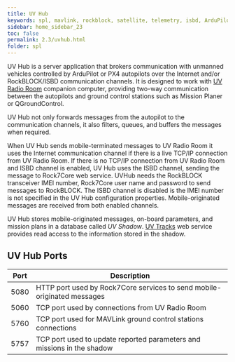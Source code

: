 ```yaml
---
title: UV Hub
keywords: spl, mavlink, rockblock, satellite, telemetry, isbd, ArduPilot, PX4, Rock7Core
sidebar: home_sidebar_23
toc: false
permalink: 2.3/uvhub.html
folder: spl
---
```


UV Hub is a server application that brokers communication with unmanned vehicles controlled by ArduPilot or PX4 autopilots over the Internet and/or RockBLOCK/ISBD communication channels. It is designed to work with <a href="http://envirover.com/docs/radioroom.html">UV Radio Room</a> companion computer, providing two-way communication between the autopilots and ground control stations such as Mission Planer or QGroundControl.

UV Hub not only forwards messages from the autopilot to the communication channels, it also filters, queues, and buffers the messages when required.

When UV Hub sends mobile-terminated messages to UV Radio Room it uses the Internet communication channel if there is a live TCP/IP connection from UV Radio Room. If there is no TCP/IP connection from UV Radio Room and ISBD channel is enabled, UV Hub uses the ISBD channel, sending the message to Rock7Core web service. UVHub needs the RockBLOCK transceiver IMEI number, Rock7Core user name and password to send messages to RockBLOCK. The ISBD channel is disabled is the IMEI number is not specified in the UV Hub configuration properties. Mobile-originated messages are received from both enabled channels.

UV Hub stores mobile-originated messages, on-board parameters, and mission plans in a database called _UV Shadow_. [UV Tracks](uvtracks.html) web service provides read access to the information stored in the shadow.

## UV Hub Ports

| Port | Description                                                              |
|------|--------------------------------------------------------------------------|
| 5080 | HTTP port used by Rock7Core services to send mobile-originated messages  |
| 5060 | TCP port used by connections from UV Radio Room                          |
| 5760 | TCP port used for MAVLink ground control stations connections            |
| 5757 | TCP port used to update reported parameters and missions in the shadow   |
